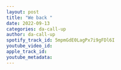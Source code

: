 ```yaml
---
layout: post
title: "We back "
date: 2022-09-13
categories: da-call-up
author: da-call-up
spotify_track_id: 5mpmGdE0LagPx7i9gFDl6I
youtube_video_id: 
apple_track_id: 
youtube_metadata: 
---
```

